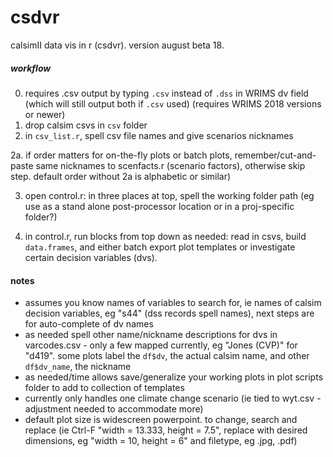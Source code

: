 # csdvr
 calsimII data vis in r (csdvr). version august beta 18.
 
##### workflow #####
0. requires .csv output by typing `.csv` instead of `.dss` in WRIMS dv field (which will still output both if `.csv` used) (requires WRIMS 
   2018 versions or newer)
1. drop calsim csvs in `csv` folder
2. in `csv_list.r`, spell csv file names and give scenarios nicknames

2a.  if order matters for on-the-fly plots or batch plots, remember/cut-and-paste same nicknames to scenfacts.r (scenario factors), otherwise skip step. default order without 2a is alphabetic or similar)

3. open control.r: in three places at top, spell the working folder path (eg use as a stand alone post-processor location or in a proj-specific folder?)

4. in control.r, run blocks from top down as needed: read in csvs, build `data.frames`, and either batch export plot templates or investigate certain decision variables (dvs). 

#### notes #####
- assumes you know names of variables to search for, ie names of calsim decision variables, eg "s44" (dss records spell names), next steps are for auto-complete of dv names
- as needed spell other name/nickname descriptions for dvs in varcodes.csv - only a few mapped currently, eg "Jones (CVP)" for "d419". some plots label the `df$dv`, the actual calsim name, and other `df$dv_name`, the nickname
- as needed/time allows save/generalize your working plots in plot scripts folder to add to collection of templates
- currently only handles one climate change scenario (ie tied to wyt.csv - adjustment needed to accommodate more)
- default plot size is widescreen powerpoint. to change, search and replace (ie Ctrl-F "width = 13.333, height = 7.5", replace with 
  desired dimensions, eg "width = 10, height = 6" and filetype, eg .jpg, .pdf)
